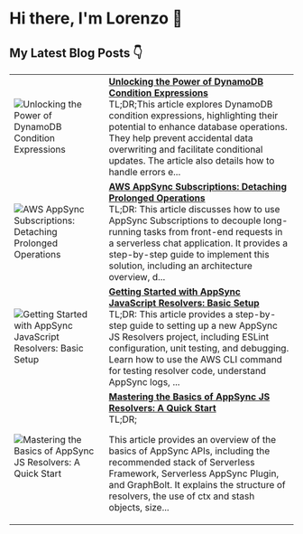 # Hi there, I'm Lorenzo 👋

## My Latest Blog Posts 👇

<!-- HASHNODE_BLOG:START -->
<table><tr><td><img src="https://cdn.hashnode.com/res/hashnode/image/stock/unsplash/fPkvU7RDmCo/upload/e185fdf53e51deef61a95dcff0951079.jpeg" alt="Unlocking the Power of DynamoDB Condition Expressions"></td><td><a href="https://lhidalgo.dev/unlocking-the-power-of-dynamodb-condition-expressions"><strong>Unlocking the Power of DynamoDB Condition Expressions</strong></a><br>TL;DR;This article explores DynamoDB condition expressions, highlighting their potential to enhance database operations. They help prevent accidental data overwriting and facilitate conditional updates. The article also details how to handle errors e...</td></tr><tr><td><img src="https://cdn.hashnode.com/res/hashnode/image/stock/unsplash/npxXWgQ33ZQ/upload/22ab153a457c3091114d23f0fcc3138c.jpeg" alt="AWS AppSync Subscriptions: Detaching Prolonged Operations"></td><td><a href="https://lhidalgo.dev/aws-appsync-subscriptions-detaching-prolonged-operations"><strong>AWS AppSync Subscriptions: Detaching Prolonged Operations</strong></a><br>TL;DR: This article discusses how to use AppSync Subscriptions to decouple long-running tasks from front-end requests in a serverless chat application. It provides a step-by-step guide to implement this solution, including an architecture overview, d...</td></tr><tr><td><img src="https://cdn.hashnode.com/res/hashnode/image/stock/unsplash/y5_mFlLMwJk/upload/6711c1e5ef45203a2553803544febe8c.jpeg" alt="Getting Started with AppSync JavaScript Resolvers: Basic Setup"></td><td><a href="https://lhidalgo.dev/getting-started-with-appsync-javascript-resolvers-basic-setup"><strong>Getting Started with AppSync JavaScript Resolvers: Basic Setup</strong></a><br>TL;DR: This article provides a step-by-step guide to setting up a new AppSync JS Resolvers project, including ESLint configuration, unit testing, and debugging. Learn how to use the AWS CLI command for testing resolver code, understand AppSync logs, ...</td></tr><tr><td><img src="https://cdn.hashnode.com/res/hashnode/image/upload/v1687427887468/8e04e6dc-f669-4f5e-9d38-2dea0741c84d.png" alt="Mastering the Basics of AppSync JS Resolvers: A Quick Start"></td><td><a href="https://lhidalgo.dev/mastering-the-basics-of-appsync-js-resolvers-a-quick-start"><strong>Mastering the Basics of AppSync JS Resolvers: A Quick Start</strong></a><br>TL;DR;

This article provides an overview of the basics of AppSync APIs, including the recommended stack of Serverless Framework, Serverless AppSync Plugin, and GraphBolt. It explains the structure of resolvers, the use of ctx and stash objects, size...</td></tr></table>
<!-- HASHNODE_BLOG:END -->
